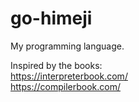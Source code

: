 # go-himeji
My programming language.

Inspired by the books:  
https://interpreterbook.com/  
https://compilerbook.com/  

